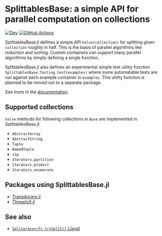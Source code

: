 # SplittablesBase: a simple API for parallel computation on collections

[![Dev](https://img.shields.io/badge/docs-dev-blue.svg)](https://tkf.github.io/SplittablesBase.jl/dev)
[![GitHub Actions](https://github.com/tkf/SplittablesBase.jl/workflows/Run%20tests/badge.svg)](https://github.com/tkf/SplittablesBase.jl/actions?query=workflow%3A%22Run+tests%22)

SplittablesBase.jl defines a simple API `halve(collection)` for
splitting given `collection` roughly in half.  This is the basis of
parallel algorithms like reduction and sorting.  Custom containers can
support many parallel algorithms by simply defining a single function.

SplittablesBase.jl also defines an experimental simple test utility
function `SplittablesBase.Testing.test(examples)` where some
automatable tests are run against each example container in
`examples`.  This utility function is planned to be moved out to a
separate package.

See more in the
[documentation](https://tkf.github.io/SplittablesBase.jl/dev).

## Supported collections

`halve` methods for following collections in `Base` are implemented in
SplittablesBase.jl:

* `AbstractArray`
* `AbstractString`
* `Tuple`
* `NamedTuple`
* `zip`
* `Iterators.partition`
* `Iterators.product`
* `Iterators.enumerate`

## Packages using SplittablesBase.jl

* [Transducers.jl](https://github.com/tkf/Transducers.jl)
* [ThreadsX.jl](https://github.com/tkf/ThreadsX.jl)

## See also

* [`Spliterator<T> trySplit()` (Java)](https://docs.oracle.com/en/java/javase/13/docs/api/java.base/java/util/Spliterator.html)
